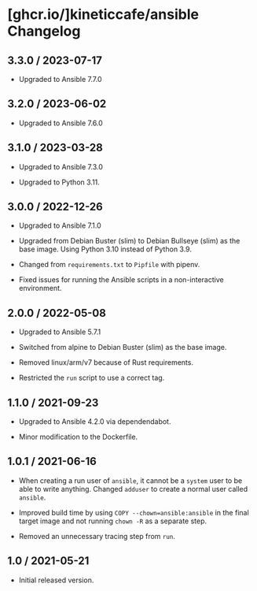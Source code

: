 # [ghcr.io/]kineticcafe/ansible Changelog

## 3.3.0 / 2023-07-17

- Upgraded to Ansible 7.7.0

## 3.2.0 / 2023-06-02

- Upgraded to Ansible 7.6.0

## 3.1.0 / 2023-03-28

- Upgraded to Ansible 7.3.0

- Upgraded to Python 3.11.

## 3.0.0 / 2022-12-26

- Upgraded to Ansible 7.1.0

- Upgraded from Debian Buster (slim) to Debian Bullseye (slim) as the base
  image. Using Python 3.10 instead of Python 3.9.

- Changed from `requirements.txt` to `Pipfile` with pipenv.

- Fixed issues for running the Ansible scripts in a non-interactive environment.

## 2.0.0 / 2022-05-08

- Upgraded to Ansible 5.7.1

- Switched from alpine to Debian Buster (slim) as the base image.

- Removed linux/arm/v7 because of Rust requirements.

- Restricted the `run` script to use a correct tag.

## 1.1.0 / 2021-09-23

- Upgraded to Ansible 4.2.0 via dependendabot.

- Minor modification to the Dockerfile.

## 1.0.1 / 2021-06-16

- When creating a run user of `ansible`, it cannot be a `system` user to be able
  to write anything. Changed `adduser` to create a normal user called `ansible`.

- Improved build time by using `COPY --chown=ansible:ansible` in the final
  target image and not running `chown -R` as a separate step.

- Removed an unnecessary tracing step from `run`.

## 1.0 / 2021-05-21

- Initial released version.
